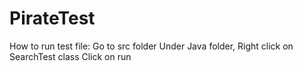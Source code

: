 # PirateTest
How to run test file:
Go to src folder
Under Java folder, Right click on SearchTest class
Click on run 
